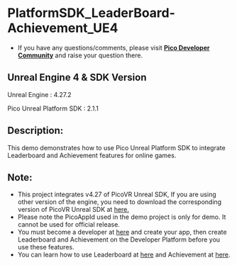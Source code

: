 # PlatformSDK_LeaderBoard-Achievement_UE4
- If you have any questions/comments, please visit [**Pico Developer Community**](https://developer-global.pico-interactive.com/community) and raise your question there.

## Unreal Engine 4 & SDK Version
Unreal Engine : 4.27.2

Pico Unreal Platform SDK : 2.1.1


## Description:
This demo demonstrates how to use Pico Unreal Platform SDK to integrate Leaderboard and Achievement features for online games.

## Note:
- This project integrates v4.27 of PicoVR Unreal SDK, If you are using other version of the engine, you need to download the corresponding version of PicoVR Unreal SDK at [here.](https://developer.pico-interactive.com/sdk/index?id=5)
- Please note the PicoAppId used in the demo project is only for demo. It cannot be used for official release.
- You must become a developer at [here](https://developer-global.pico-interactive.com/) and create your app, then create Leaderboard and Achievement on the Developer Platform before you use these features.
- You can learn how to use Leaderboard at [here](https://developer-cn.pico-interactive.com/docs/unreal/en/13156/leaderboard/#feature-descriptions) and Achievement at [here](https://developer-cn.pico-interactive.com/docs/unreal/en/13156/ue5_achievements/#feature-descriptions).
